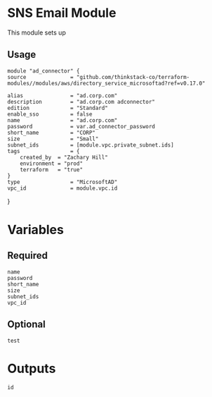SNS Email Module
=====================================

This module sets up 

## Usage
    module "ad_connector" {
    source              = "github.com/thinkstack-co/terraform-modules//modules/aws/directory_service_microsoftad?ref=v0.17.0"

    alias               = "ad.corp.com"
    description         = "ad.corp.com adconnector"
    edition             = "Standard"
    enable_sso          = false
    name                = "ad.corp.com"
    password            = var.ad_connector_password
    short_name          = "CORP"
    size                = "Small"
    subnet_ids          = [module.vpc.private_subnet.ids]
    tags                = {
        created_by  = "Zachary Hill"
        environment = "prod"
        terraform   = "true"
    }
    type                = "MicrosoftAD"
    vpc_id              = module.vpc.id
}


# Variables
## Required
    name
    password
    short_name
    size
    subnet_ids
    vpc_id

## Optional
    test
    
# Outputs
    id
